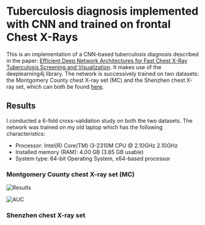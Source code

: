 # Tuberculosis diagnosis implemented with CNN and trained on frontal Chest X-Rays

This is an implementation of a CNN-based tuberculosis diagnosis described in the paper: [Efficient Deep Network Architectures for Fast 
Chest X-Ray Tuberculosis Screening and Visualization](https://www.nature.com/articles/s41598-019-42557-4). It makes use of the 
deeplearning4j library. The network is successively trained on two datasets: the Montgomery County chest X-ray set (MC) and the 
Shenzhen chest X-ray set, which can both be found [here](https://ceb.nlm.nih.gov/repositories/tuberculosis-chest-x-ray-image-data-sets/).

## Results
I conducted a 6-fold cross-validation study on both the two datasets. The network was trained on my old laptop which has the following characteristics:
- Processor: Intel(R) Core(TM) i3-2310M CPU @ 2.10GHz 2.10GHz
- Installed memory (RAM): 4.00 GB (3.85 GB usable)
- System type: 64-bit Operating System, x64-based processor

### Montgomery County chest X-ray set (MC)

![Results](https://user-images.githubusercontent.com/1300982/62825870-5c5ddb00-bbaa-11e9-84f9-0274399c86d3.png)

![AUC](https://user-images.githubusercontent.com/1300982/62826089-9086cb00-bbad-11e9-9199-1bde548e05b0.png)

### Shenzhen chest X-ray set

